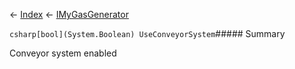 ← [Index](Api-Index) ← [IMyGasGenerator](Sandbox.ModAPI.Ingame.IMyGasGenerator)

```csharp[bool](System.Boolean) UseConveyorSystem```##### Summary

Conveyor system enabled

